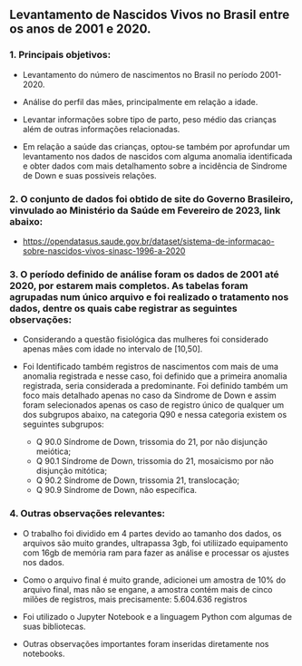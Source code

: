 ## Levantamento de Nascidos Vivos no Brasil entre os anos de 2001 e 2020.

### 1. Principais objetivos:

- Levantamento do número de nascimentos no Brasil no período 2001-2020.
 
- Análise do perfil das mães, principalmente em relação a idade.
 
- Levantar informações sobre tipo de parto, peso médio das crianças além de outras informações relacionadas.

- Em relação a saúde das crianças, optou-se também por aprofundar um levantamento nos dados de nascidos com alguma anomalia identificada e obter dados com mais detalhamento sobre a incidência de Sindrome de Down e suas possiveis relações.

### 2. O conjunto de dados foi obtido de site do Governo Brasileiro, vinvulado ao Ministério da Saúde em Fevereiro de 2023, link abaixo:

- https://opendatasus.saude.gov.br/dataset/sistema-de-informacao-sobre-nascidos-vivos-sinasc-1996-a-2020

### 3. O período definido de análise foram os dados de 2001 até 2020, por estarem mais completos. As tabelas foram agrupadas num único arquivo e foi realizado o tratamento nos dados, dentre os quais cabe registrar as seguintes observações:

- Considerando a questão fisiológica das mulheres foi considerado apenas mães com idade no intervalo de [10,50].

- Foi Identificado também registros de nascimentos com mais de uma anomalia registrada e nesse caso, foi definido que a primeira anomalia registrada,
seria considerada a predominante. Foi definido também um foco mais detalhado apenas no caso da Sindrome de Down e assim foram selecionados 
apenas os caso de registro único de qualquer um dos subgrupos abaixo, na categoria Q90 e nessa categoria existem os seguintes subgrupos: 
  - Q 90.0 Síndrome de Down, trissomia do 21, por não disjunção meiótica;
  - Q 90.1 Síndrome de Down, trissomia do 21, mosaicismo por não disjunção mitótica;
  - Q 90.2 Síndrome de Down, trissomia 21, translocação;
  - Q 90.9 Síndrome de Down, não específica.

### 4. Outras observações relevantes:

- O trabalho foi dividido em 4 partes devido ao tamanho dos dados, os arquivos são muito grandes, ultrapassa 3gb, foi utiliizado
equipamento com 16gb de memória ram para fazer as análise e processar os ajustes nos dados.

- Como o arquivo final é muito grande, adicionei um amostra de 10% do arquivo final, mas não se engane, a amostra contém 
mais de cinco milões de registros, mais precisamente: 5.604.636 registros

- Foi utilizado o Jupyter Notebook e a linguagem Python com algumas de suas bibliotecas.

- Outras observações importantes foram inseridas diretamente nos notebooks.


